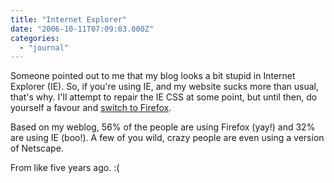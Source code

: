 ```yaml
---
title: "Internet Explorer"
date: "2006-10-11T07:09:03.000Z"
categories: 
  - "journal"
---
```


Someone pointed out to me that my blog looks a bit stupid in Internet Explorer (IE). So, if you're using IE, and my website sucks more than usual, that's why. I'll attempt to repair the IE CSS at some point, but until then, do yourself a favour and [switch to Firefox](http://www.mozilla.com/firefox/).

Based on my weblog, 56% of the people are using Firefox (yay!) and 32% are using IE (boo!). A few of you wild, crazy people are even using a version of Netscape.

From like five years ago. :(
